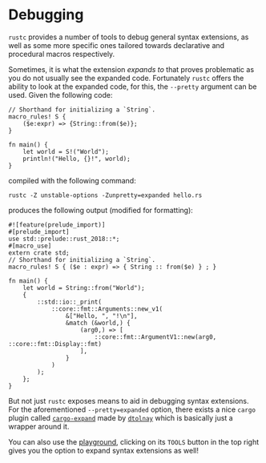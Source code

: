 # Debugging

`rustc` provides a number of tools to debug general syntax extensions, as well as some more specific ones tailored towards declarative and procedural macros respectively.


Sometimes, it is what the extension *expands to* that proves problematic as you do not usually see the expanded code.
Fortunately `rustc` offers the ability to look at the expanded code, for this, the `--pretty` argument can be used.
Given the following code:

```rust,ignore
// Shorthand for initializing a `String`.
macro_rules! S {
    ($e:expr) => {String::from($e)};
}

fn main() {
    let world = S!("World");
    println!("Hello, {}!", world);
}
```

compiled with the following command:

```shell
rustc -Z unstable-options -Zunpretty=expanded hello.rs
```

produces the following output (modified for formatting):

```rust,ignore
#![feature(prelude_import)]
#[prelude_import]
use std::prelude::rust_2018::*;
#[macro_use]
extern crate std;
// Shorthand for initializing a `String`.
macro_rules! S { ($e : expr) => { String :: from($e) } ; }

fn main() {
    let world = String::from("World");
    {
        ::std::io::_print(
            ::core::fmt::Arguments::new_v1(
                &["Hello, ", "!\n"],
                &match (&world,) {
                    (arg0,) => [
                        ::core::fmt::ArgumentV1::new(arg0, ::core::fmt::Display::fmt)
                    ],
                }
            )
        );
    };
}
```

But not just `rustc` exposes means to aid in debugging syntax extensions.
For the aforementioned `--pretty=expanded` option, there exists a nice `cargo` plugin called [`cargo-expand`](https://github.com/dtolnay/cargo-expand) made by [`dtolnay`](https://github.com/dtolnay) which is basically just a wrapper around it.

You can also use the [playground](https://play.rust-lang.org/), clicking on its `TOOLS` button in the top right gives you the option to expand syntax extensions as well!
